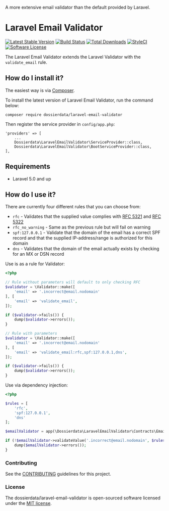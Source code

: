 A more extensive email validator than the default provided by Laravel.

Laravel Email Validator
=======================
[![Latest Stable Version](https://poser.pugx.org/dossierdata/laravel-email-validator/v/stable?format=flat-square)](https://packagist.org/packages/dossierdata/laravel-email-validator)
[![Build Status](https://travis-ci.org/dossierdata/laravel-email-validator.svg?branch=master)](https://travis-ci.org/dossierdata/laravel-email-validator)
[![Total Downloads](https://poser.pugx.org/dossierdata/laravel-email-validator/downloads?format=flat-square)](https://packagist.org/packages/dossierdata/laravel-email-validator)
[![StyleCI](https://styleci.io/repos/99249783/shield)](https://styleci.io/repos/99249783)
[![Software License](https://img.shields.io/badge/license-MIT-brightgreen.svg?style=flat-square)](LICENSE)

The Laravel Email Validator extends the Laravel Validator with the `validate_email` rule.

## How do I install it?

The easiest way is via [Composer](https://getcomposer.org/).

To install the latest version of Laravel Email Validator, run the command below:

```
composer require dossierdata/laravel-email-validator
```

Then register the service provider in `config/app.php`:

```
'providers' => [
    ...
    Dossierdata\LaravelEmailValidator\ServiceProvider::class,
    Dossierdata\LaravelEmailValidator\BootServiceProvider::class,
],
```

## Requirements

* Laravel 5.0 and up

## How do I use it?

There are currently four different rules that you can choose from:

- `rfc` - Validates that the supplied value complies with [RFC 5321](https://tools.ietf.org/html/rfc5321) and [RFC 5322](https://tools.ietf.org/html/rfc5322)
- `rfc_no_warning` - Same as the previous rule but will fail on warning 
- `spf:127.0.0.1` - Validate that the domain of the email has a correct SPF record and that the supplied IP-address/range is authorized for this domain 
- `dns` - Validates that the domain of the email actually exists by checking for an MX or DSN record 


Use is as a rule for Validator:

```php
<?php

// Rule without parameters will default to only checking RFC
$validator = \Validator::make([
    'email' => '.incorrect@email.nodomain'
], [
    'email' => 'validate_email',
]);

if ($validator->fails()) {
    dump($validator->errors());
}

// Rule with parameters
$validator = \Validator::make([
    'email' => '.incorrect@email.nodomain'
], [
    'email' => 'validate_email:rfc,spf:127.0.0.1,dns',
]);

if ($validator->fails()) {
    dump($validator->errors());
}
```

Use via dependency injection:

```php
<?php

$rules = [
    'rfc',
    'spf:127.0.0.1',
    'dns'
];

$emailValidator = app(\Dossierdata\LaravelEmailValidator\Contracts\EmailValidator::class);

if (!$emailValidator->validateValue('.incorrect@email.nodomain', $rules)) {
    dump($emailValidator->errors());
}
```

### Contributing
See the [CONTRIBUTING](.github/CONTRIBUTING.md) guidelines for this project.

### License
The dossierdata/laravel-email-validator is open-sourced software licensed under the [MIT license](LICENSE).